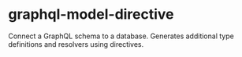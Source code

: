 # graphql-model-directive
Connect a GraphQL schema to a database. Generates additional type definitions and resolvers using directives.

